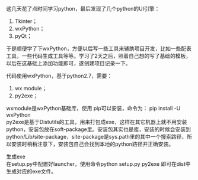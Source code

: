 这几天花了点时间学习python，最后发现了几个python的UI引擎：
1. Tkinter；
2. wxPython；
3. pyQt；

于是顺便学了下wxPython，方便以后写一些工具来辅助项目开发，比如一些配表工具，一些代码生成工具等等。学习了2天之后，照着自己想的写了基础的模板，以后在这基础上添加功能即可，遂创建项目记录一下。

代码使用wxPython，基于python2.7，需要：
1. wx module；
2. py2exe；

wxmodule是wxPython基础库，使用 pip可以安装，命令为： pip install -U wxPython  
py2exe是基于Distutils的工具，用来打包成exe，这样在其它机器上就不用安装python，安装包放在soft-package里。安装包其实也是库，安装的时候会安装到python/Lib/site-package，site-package是sys.path里的其中一个搜索路径，所以安装时稍稍注意下，安装包自己会找到本地的python路径并正确安装。

生成exe  
在setup.py中配置好launcher，使用命令python setup.py py2exe 即可在dist中生成对应的exe文件。
